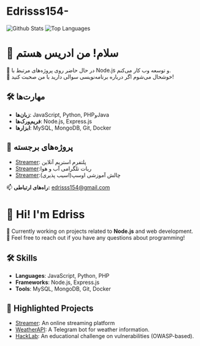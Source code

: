 # Edrisss154-
![Github Stats](https://github-readme-stats.vercel.app/api?username=Edrisss154&show_icons=true&theme=tokyonight)
![Top Languages](https://github-readme-stats.vercel.app/api/top-langs/?username=Edrisss154&layout=compact&theme=radical&cache_seconds=0)

# 👋 سلام! من ادریس هستم

🔭 در حال حاضر روی پروژه‌های مرتبط با Node.js و توسعه وب کار می‌کنم.  
💬 خوشحال می‌شوم اگر درباره برنامه‌نویسی  سوالی دارید با من صحبت کنید!  

## 🛠️ مهارت‌ها
- **زبان‌ها**: JavaScript, Python, PHPوJava
- **فریم‌ورک‌ها**: Node.js, Express.js
- **ابزارها**: MySQL, MongoDB, Git, Docker

## 🌟 پروژه‌های برجسته
- [Streamer](https://github.com/Edrisss154/Streamer): پلتفرم استریم آنلاین
- [Streamer](https://github.com/Edrisss154/WeatherAPI):ربات تلگرامی آب و هوا
- [Streamer](https://github.com/Edrisss154/HackLab-):چالش آموزشی اوسپ(اسیب پذیری)

📫 **راه‌های ارتباطی:** 
edrisss154@gmail.com

 


# 👋 Hi! I'm Edriss  

🔭 Currently working on projects related to **Node.js** and web development.  
💬 Feel free to reach out if you have any questions about programming!  

## 🛠️ Skills  
- **Languages**: JavaScript, Python, PHP  
- **Frameworks**: Node.js, Express.js 
- **Tools**: MySQL, MongoDB, Git, Docker  

## 🌟 Highlighted Projects  
- [Streamer](https://github.com/Edrisss154/Streamer): An online streaming platform
-  [WeatherAPI](https://github.com/Edrisss154/WeatherAPI): A Telegram bot for weather information.  
- [HackLab](https://github.com/Edrisss154/HackLab-): An educational challenge on vulnerabilities (OWASP-based).  
